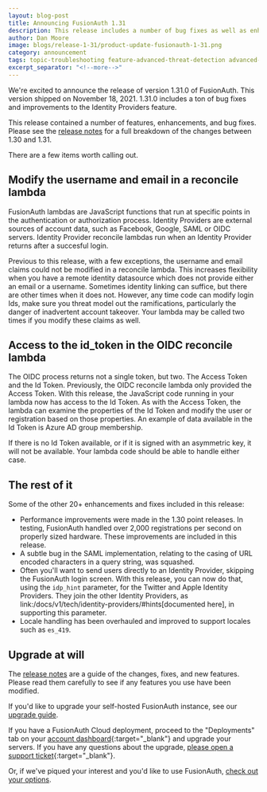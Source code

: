 ```yaml
---
layout: blog-post
title: Announcing FusionAuth 1.31
description: This release includes a number of bug fixes as well as enhancements to reconcile lambda functionality.
author: Dan Moore
image: blogs/release-1-31/product-update-fusionauth-1-31.png
category: announcement
tags: topic-troubleshooting feature-advanced-threat-detection advanced-threat-detection release-announcement lambda
excerpt_separator: "<!--more-->"
---
```


We're excited to announce the release of version 1.31.0 of FusionAuth. This version shipped on November 18, 2021. 1.31.0 includes a ton of bug fixes and improvements to the Identity Providers feature.

<!--more-->

This release contained a number of features, enhancements, and bug fixes. Please see the [release notes](/docs/v1/tech/release-notes#version-1-31-0) for a full breakdown of the changes between 1.30 and 1.31. 

There are a few items worth calling out.

## Modify the username and email in a reconcile lambda

FusionAuth lambdas are JavaScript functions that run at specific points in the authentication or authorization process. Identity Providers are external sources of account data, such as Facebook, Google, SAML or OIDC servers. Identity Provider reconcile lambdas run when an Identity Provider returns after a succesful login. 

Previous to this release, with a few exceptions, the username and email claims could not be modified in a reconcile lambda. This increases flexibility when you have a remote identity datasource which does not provide either an email or a username. Sometimes identity linking can suffice, but there are other times when it does not. However, any time code can modify login Ids, make sure you threat model out the ramifications, particularly the danger of inadvertent account takeover. Your lambda may be called two times if you modify these claims as well.


## Access to the id_token in the OIDC reconcile lambda

The OIDC process returns not a single token, but two. The Access Token and the Id Token. Previously, the OIDC reconcile lambda only provided the Access Token. With this release, the JavaScript code running in your lambda now has access to the Id Token. As with the Access Token, the lambda can examine the properties of the Id Token and modify the user or registration based on those properties. An example of data available in the Id Token is Azure AD group membership.

If there is no Id Token available, or if it is signed with an asymmetric key, it will not be available. Your lambda code should be able to handle either case.
 
## The rest of it

Some of the other 20+ enhancements and fixes included in this release:

* Performance improvements were made in the 1.30 point releases. In testing, FusionAuth handled over 2,000 registrations per second on properly sized hardware. These improvements are included in this release.
* A subtle bug in the SAML implementation, relating to the casing of URL encoded characters in a query string, was squashed.
* Often you'll want to send users directly to an Identity Provider, skipping the FusionAuth login screen. With this release, you can now do that, using the `idp_hint` parameter, for the Twitter and Apple Identity Providers. They join the other Identity Providers, as link:/docs/v1/tech/identity-providers/#hints[documented here], in supporting this parameter.
* Locale handling has been overhauled and improved to support locales such as `es_419`.

## Upgrade at will

The [release notes](/docs/v1/tech/release-notes#version-1-31-0) are a guide of the changes, fixes, and new features. Please read them carefully to see if any features you use have been modified.

If you'd like to upgrade your self-hosted FusionAuth instance, see our [upgrade guide](/docs/v1/tech/admin-guide/upgrade). 

If you have a FusionAuth Cloud deployment, proceed to the "Deployments" tab on your [account dashboard](https://account.fusionauth.io/account/deployment/){:target="_blank"} and upgrade your servers. If you have any questions about the upgrade, [please open a support ticket](https://account.fusionauth.io/account/support/){:target="_blank"}.

Or, if we've piqued your interest and you'd like to use FusionAuth, [check out your options](/pricing).
